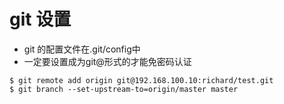 git 设置
===

- git 的配置文件在.git/config中
- 一定要设置成为git@形式的才能免密码认证

``` shell
$ git remote add origin git@192.168.100.10:richard/test.git
$ git branch --set-upstream-to=origin/master master
```
